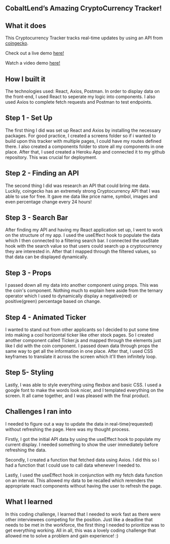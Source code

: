 ## **CobaltLend’s Amazing CryptoCurrency Tracker!**

## What it does

This Cryptocurrency Tracker tracks real-time updates by using an API from [coingecko](https://www.coingecko.com/en/api#explore-api).

Check out a live demo [here!](https://heroku-cobalt.herokuapp.com/)

Watch a video demo [here!](https://www.youtube.com/watch?v=9SVP3mIC9PQ&feature=youtu.be)

## How I built it

The technologies used: React, Axios, Postman. In order to display data on the front-end, I used React to seperate my logic into components. I also used Axios to complete fetch requests and Postman to test endpoints.

## Step 1 - Set Up

The first thing I did was set up React and Axios by installing the necessary packages. For good practice, I created a screens folder so if i wanted to build upon this tracker with multiple pages, I could have my routes defined there. I also created a components folder to store all my components in one place. After that, I used created a Heroku App and connected it to my github repository. This was crucial for deployment.

## Step 2 - Finding an API

The second thing I did was research an API that could bring me data. Luckily, coingecko has an extremely strong Cryptocurrency API that I was able to use for free. It gave me data like price name, symbol, images and even percentage change every 24 hours!

## Step 3 - Search Bar

After finding my API and having my React application set up, I went to work on the structure of my app. I used the useEffect hook to populate the data which I then connected to a filtering search bar. I connected the useState hook with the search value so that users could search up a cryptocurrency they are interested in. After that I mapped through the filtered values, so that data can be displayed dynamically.

## Step 3 - Props

I passed down all my data into another component using props. This was the coin's component. Nothing much to explain here aside from the ternary operator which I used to dynamically display a negative(red) or positive(green) percentage based on change.

## Step 4 - Animated Ticker

I wanted to stand out from other applicants so I decided to put some time into making a cool horizontal ticker like other stock pages. So I created another component called Ticker.js and mapped through the elements just like I did with the coin component. I passed down data through props the same way to get all the information in one place. After that, I used CSS
keyframes to translate it across the screen which it'll then infinitely loop.

## Step 5- Styling

Lastly, I was able to style everything using flexbox and basic CSS. I used a google font to make the words look nicer, and I templated everything on the screen. It all came together, and I was pleased with the final product.

## Challenges I ran into

I needed to figure out a way to update the data in real-time(requested) without refreshing the page. Here was my thought process.

Firstly, I got the initial API data by using the useEffect hook to populate my current display. I needed something to show the user immediately before refreshing the data.

Secondly, I created a function that fetched data using Axios. I did this so I had a function that I could use to call data whenever I needed to.

Lastly, I used the useEffect hook in conjunction with my fetch data function on an interval. This allowed my data to be recalled which rerenders the appropriate react components without having the user to refresh the page.

## What I learned

In this coding challenge, I learned that I needed to work fast as there were other interviewees competing for the position. Just like a deadline that needs to be met in the workforce, the first thing I needed to prioritize was to get everything working. All in all, this was a lovely coding challenge that allowed me to solve a problem and gain experience! :)
